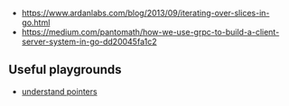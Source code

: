 - https://www.ardanlabs.com/blog/2013/09/iterating-over-slices-in-go.html
- https://medium.com/pantomath/how-we-use-grpc-to-build-a-client-server-system-in-go-dd20045fa1c2

## Useful playgrounds
- [understand pointers](https://play.golang.org/p/CKAIPANJiJR)
